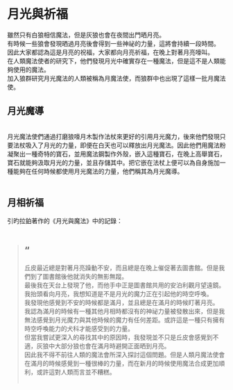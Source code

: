 # 月光與祈福

雖然只有白狼相信魔法，但是灰狼也會在夜間出門晒月亮。<br />
有時候一些狼會發現晒過月亮後會得到一些神祕的力量，這將會持續一段時間。<br />
因此大家都認為這是月亮的祝福，大家都向月亮祈福，在晚上對著月亮嚎叫。<br />
在人類魔法使者的研究下，他們發現月光中確實存在一種魔法，但是這不是人類能夠使用的魔法。<br />
加入狼群研究月光魔法的人類被稱為月魔法使，而狼群中也出現了這樣一批月魔法使。<br />


## 月光魔導
<br />
月光魔法使們通過打磨狼嚎月木製作法杖來更好的引用月光魔力，後來他們發現只要法杖吸入了月光的力量，即便在白天也可以釋放出月光魔法。因此他們用魔法粉凝聚出一種奇特的寶石，並用魔法鋼製作外殼，嵌入這種寶石，在晚上高舉寶石，寶石就能夠汲取月光的力量，並且存儲其中。把它嵌在法杖上便可以為自身施加一種能夠在任何時候都使用月光魔法的力量，他們稱其為月光魔導。
<br /><br />


## 月相祈福

引旳拉鉑著作的《月光與魔法》中的記錄：<br />
<br />
> ## **“**<br />
> 丘皮最近總是對著月亮躁動不安，而且總是在晚上催促著去圖書館。但是我們到了圖書館後他就消失的無影無蹤。<br />
> 最後我在天台上發現了他，而他手中正是圖書館共用的安泊利觀月望遠鏡。我抬頭看向月亮，我想知道是不是月光的魔力正在引起他的時空呼喚。<br />
> 我發現他感覺到不安的時候都是滿月，並且總是在滿月的時候盯著月亮。<br />
> 我認為滿月的時候有一種其他月相時都沒有的神祕力量被發散出來，但是我無法感覺到月光魔力與其他時候的魔力有任何差距。或許這是一種只有擁有時空呼喚能力的犬科才能感受到的力量。<br />
> 但當我嘗試更深入的尋找其中的原因時，我發現並不只是丘皮會感覺到不適，灰狼中大部分狼也會在滿月時避開正面晒到月亮。<br />
> 因此我不得不前往人類的魔法會所深入探討這個問題。但是人類月魔法使會在滿月的時候感覺到一種很棒的力量，而在新月的時候使用魔法合成更加順利，或許這對人類而言並不糟糕。<br />
><br />

